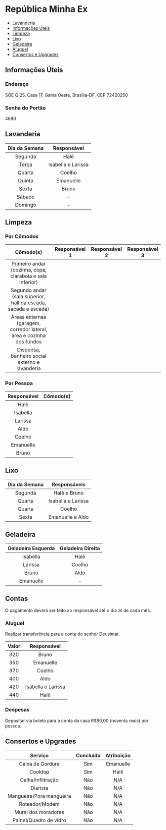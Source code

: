 # República Minha Ex

* [Lavanderia](#lavanderia)
* [Informações Úteis](#informacoes)
* [Limpeza](#limpeza)
* [Lixo](#lixo)
* [Geladeira](#geladeira)
* [Aluguel](#despesas)
* [Consertos e Upgrades](#consertosupgrades)

## Informações Úteis

### Endereço
SOE Q 25, Casa 17, Gama Oeste, Brasília-DF, CEP 72420250

### Senha do Portão
4680

## Lavanderia

|Dia da Semana|Responsável|
|:-:|:-:|
|Segunda|Halê|
|Terça|Isabella e Larissa|
|Quarta|Coelho|
|Quinta|Emanuelle|
|Sexta|Bruno|
|Sábado| - |
|Domingo| - |

## Limpeza

### Por Cômodos

|Cômodo(s)|Responsável 1|Responsável 2|Responsável 3|
|:-:|:-:|:-:|:-:|
|Primeiro andar (cozinha, copa, claraboia e sala inferior)||||
|Segundo andar (sala superior, hall da escada, sacada e escada)||||
|Áreas externas (garagem, corredor lateral, área e cozinha dos fundos||||
|Dispensa, banheiro social externo e lavanderia||||

### Por Pessoa

|Responsável|Cômodo(s)|
|:-:|:-:|
|Halê||
|Isabella||
|Larissa||
|Aldo||
|Coelho||
|Emanuelle||
|Bruno||

## Lixo

|Dia da Semana|Responsáveis|
|:-:|:-:|
|Segunda|Halê e Bruno|
|Quarta|Isabella e Larissa|
|Quarta|Coelho|
|Sexta|Emanuelle e Aldo|

## Geladeira

|Geladeira Esquerda|Geladeira Direita|
|:-:|:-:|
|Isabella|Halê|
|Larissa|Coelho|
|Bruno|Aldo|
|Emanuelle|-|

## Contas

O pagamento deverá ser feito ao responsável até o dia `20` de cada mês.

### Aluguel

Realizar transferência para a conta do senhor Deusimar.

|Valor|Responsável|
|:-:|:-:|
|320|Bruno|
|350|Emanuelle|
|370|Coelho|
|400|Aldo|
|420|Isabella e Larissa|
|440|Halê|

### Despesas

Depositar via boleto para a conta da casa R$90,00 (noventa reais) por pessoa.

## Consertos e Upgrades

|Serviço|Concluído|Atribuição|
|:-:|:-:|:-:|
|Caixa de Gordura|Sim|Emanuelle|
|Cooktop|Sim|Halê|
|Calha/Infiltração|Não|N/A|
|Diarista|Não|N/A|
|Mangueira/Pora mangueira|Não|N/A|
|Roteador/Modem|Não|N/A|
|Mural dos moradores|Não|N/A|
|Painel/Quadro de vidro|Não|N/A|
